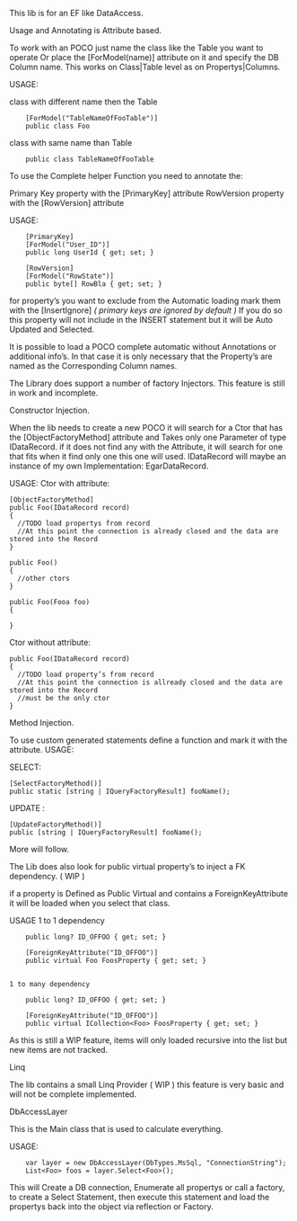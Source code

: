 This lib is for an EF like DataAccess.

Usage and Annotating is Attribute based.

To work with an POCO just name the class like the Table you want to operate Or place the [ForModel(name)] attribute on  it and specify the DB Column name. This works on Class|Table level as on Propertys|Columns.

USAGE:

class with different name then the Table
	
		[ForModel("TableNameOfFooTable")]
	    public class Foo
	
class with same name than Table
	
	    public class TableNameOfFooTable
	  
	  
To use the Complete helper Function you need to annotate the:

Primary Key property with the [PrimaryKey] attribute
RowVersion property with the [RowVersion] attribute

USAGE:

	    [PrimaryKey]
        [ForModel("User_ID")]
        public long UserId { get; set; }

        [RowVersion]
        [ForModel("RowState")]
        public byte[] RowBla { get; set; }

for property’s you want to exclude from the Automatic loading mark them with the [InsertIgnore] *( primary keys are ignored by default )*
If you do so this property will not include in the INSERT statement but it will be Auto Updated and Selected.

It is possible to load a POCO complete automatic without Annotations or additional info’s.
In that case it is only necessary that the Property’s are named as the Corresponding Column names.

The Library does support a number of factory Injectors.
This feature is still in work and incomplete.

Constructor Injection.

When the lib needs to create a new POCO it will search for a Ctor that has the [ObjectFactoryMethod] attribute and 
Takes only one Parameter of type IDataRecord. if it does not find any with the Attribute, it will search for one that fits when it find only one this one will used.
IDataRecord will maybe an instance of my own Implementation: EgarDataRecord.

USAGE:
  Ctor with attribute:
  
    [ObjectFactoryMethod]
    public Foo(IDataRecord record)
    {
      //TODO load propertys from record
      //At this point the connection is already closed and the data are stored into the Record
    }  
    
    public Foo()
    {
      //other ctors
    }  
    
    public Foo(Fooa foo)
    {
    
    }  
    
  Ctor without attribute:
  
    public Foo(IDataRecord record)
    {
      //TODO load property’s from record
      //At this point the connection is allready closed and the data are stored into the Record
      //must be the only ctor
    }

Method Injection.

To use custom generated statements define a function and mark it with the attribute.
USAGE:

  SELECT:
  
    [SelectFactoryMethod()]
    public static [string | IQueryFactoryResult] fooName();
    
  UPDATE :
  
    [UpdateFactoryMethod()]
    public [string | IQueryFactoryResult] fooName();

More will follow.

The Lib does also look for public virtual property’s to inject a FK dependency. ( WIP )

if a property is Defined as Public Virtual and contains a ForeignKeyAttribute it will be loaded when you select that class.


USAGE
	1 to 1 dependency
	
		public long? ID_OFFOO { get; set; }
		
		[ForeignKeyAttribute("ID_OFFOO")]
		public virtual Foo FoosProperty { get; set; }
		
		
	1 to many dependency
	
		public long? ID_OFFOO { get; set; }
		
		[ForeignKeyAttribute("ID_OFFOO")]
		public virtual ICollection<Foo> FoosProperty { get; set; }
		
		
As this is still a WIP feature, items will only loaded recursive into the list but new items are not tracked.

Linq

The lib contains a small Linq Provider ( WIP )
this feature is very basic and will not be complete implemented.





DbAccessLayer

This is the Main class that is used to calculate everything.

USAGE:

		var layer = new DbAccessLayer(DbTypes.MsSql, "ConnectionString");
		List<Foo> foos = layer.Select<Foo>();
		
This will Create a DB connection, Enumerate all propertys or call a factory, to create a Select Statement, then execute this statement and load the propertys back into the object via reflection or Factory.

